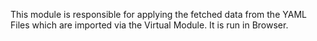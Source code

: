 This module is responsible for applying the fetched data from the YAML Files which are imported via the Virtual Module.
It is run in Browser.
